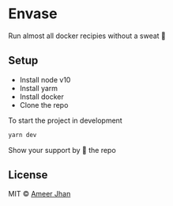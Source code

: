 # Envase

Run almost all docker recipies without a sweat 🎉

## Setup

- Install node v10
- Install yarm
- Install docker
- Clone the repo

To start the project in development

```sh
yarn dev
```

Show your support by 🌟 the repo

## License

MIT © [Ameer Jhan](mailto:ameerjhanprof@gmail.com)
